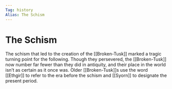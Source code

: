 ```yaml
---
Tag: history
Alias: The Schism
---
```

# The Schism
The schism that led to the creation of the [[Broken-Tusk]] marked a tragic turning point for  the following. Though they persevered, the [[Broken-Tusk]] now number far fewer than they did in antiquity,  and their place in the world isn’t as certain as it once was. Older [[Broken-Tusk]]s use the word [[Ethgir]] to refer to the era before the schism and [[Syorn]] to designate the present period.